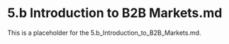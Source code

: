 # 5.b Introduction to B2B Markets.md

This is a placeholder for the 5.b_Introduction_to_B2B_Markets.md.